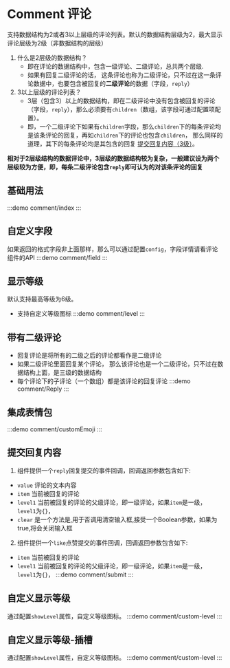 # Comment 评论
支持数据结构为2或者3以上层级的评论列表。默认的数据结构层级为2，最大显示评论层级为2级（非数据结构的层级）
1. 什么是2层级的数据结构？
    - 即在评论的数据结构中，包含一级评论、二级评论，总共两个层级.
    - 如果有回复二级评论的话， 这条评论也称为二级评论，只不过在这一条评论数据中，也要包含被回复的**二级评论**的数据（字段，`reply`）
2. 3以上层级的评论列表？
    - 3层（包含3）以上的数据结构，即在二级评论中没有包含被回复的评论（字段，`reply`），那么必须要有`children`（数组，该字段可通过配置项配置）。
    - 即，一个二级评论下如果有`children`字段，那么`children`下的每条评论均是该条评论的回复，再如`children`下的评论也包含`children`，
      那么同样的道理，其下的每条评论均是其包含的回复 [提交回复内容（3级）](#提交回复内容)。
      <br>

**相对于2层级结构的数据评论中，3层级的数据结构较为复杂，一般建议设为两个层级较为方便，即，每条二级评论包含`reply`即可认为的对该条评论的回复**
## 基础用法
:::demo
comment/index
:::
## 自定义字段
如果返回的格式字段非上面那样，那么可以通过配置`config`，字段详情请看评论组件的API
:::demo
comment/field
:::
## 显示等级
默认支持最高等级为6级。
 - 支持自定义等级图标
:::demo
comment/level
:::
## 带有二级评论
 - 回复评论是将所有的二级之后的评论都看作是二级评论
 - 如果二级评论里面回复某个评论， 那么该评论也是一个二级评论，只不过在数据结构上面，是三级的数据结构
 - 每个评论下的子评论（一个数组）都是该评论的回复评论
:::demo
comment/Reply
:::
## 集成表情包
:::demo
comment/customEmoji
:::
## 提交回复内容
1. 组件提供一个`reply`回复提交的事件回调，回调返回参数包含如下:
  - `value` 评论的文本内容 
  - `item` 当前被回复的评论 
  - `level1` 当前被回复的评论的父级评论，即一级评论，如果`item`是一级， `level1`为`{}`， 
  - `clear` 是一个方法是,用于否调用清空输入框,接受一个Boolean参数，如果为true,将会关闭输入框

2. 组件提供一个`like`点赞提交的事件回调，回调返回参数包含如下:
  - `item` 当前被回复的评论
  - `level1` 当前被回复的评论的父级评论，即一级评论，如果`item`是一级， `level1`为`{}`，
:::demo
comment/submit
:::
## 自定义显示等级
通过配置`showLevel`属性，自定义等级图标。
:::demo
comment/custom-level
:::
## 自定义显示等级-插槽
通过配置`showLevel`属性，自定义等级图标。
:::demo
comment/custom-level
:::
